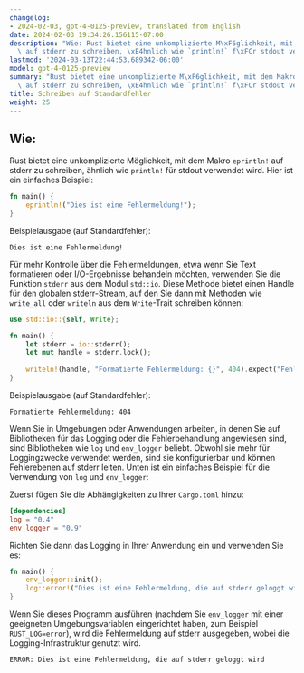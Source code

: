```yaml
---
changelog:
- 2024-02-03, gpt-4-0125-preview, translated from English
date: 2024-02-03 19:34:26.156115-07:00
description: "Wie: Rust bietet eine unkomplizierte M\xF6glichkeit, mit dem Makro `eprintln!`\
  \ auf stderr zu schreiben, \xE4hnlich wie `println!` f\xFCr stdout verwendet wird.\u2026"
lastmod: '2024-03-13T22:44:53.689342-06:00'
model: gpt-4-0125-preview
summary: "Rust bietet eine unkomplizierte M\xF6glichkeit, mit dem Makro `eprintln!`\
  \ auf stderr zu schreiben, \xE4hnlich wie `println!` f\xFCr stdout verwendet wird."
title: Schreiben auf Standardfehler
weight: 25
---
```


## Wie:
Rust bietet eine unkomplizierte Möglichkeit, mit dem Makro `eprintln!` auf stderr zu schreiben, ähnlich wie `println!` für stdout verwendet wird. Hier ist ein einfaches Beispiel:

```rust
fn main() {
    eprintln!("Dies ist eine Fehlermeldung!");
}
```

Beispielausgabe (auf Standardfehler):
```
Dies ist eine Fehlermeldung!
```

Für mehr Kontrolle über die Fehlermeldungen, etwa wenn Sie Text formatieren oder I/O-Ergebnisse behandeln möchten, verwenden Sie die Funktion `stderr` aus dem Modul `std::io`. Diese Methode bietet einen Handle für den globalen stderr-Stream, auf den Sie dann mit Methoden wie `write_all` oder `writeln` aus dem `Write`-Trait schreiben können:

```rust
use std::io::{self, Write};

fn main() {
    let stderr = io::stderr();
    let mut handle = stderr.lock();
    
    writeln!(handle, "Formatierte Fehlermeldung: {}", 404).expect("Fehler beim Schreiben auf stderr");
}
```

Beispielausgabe (auf Standardfehler):
```
Formatierte Fehlermeldung: 404
```

Wenn Sie in Umgebungen oder Anwendungen arbeiten, in denen Sie auf Bibliotheken für das Logging oder die Fehlerbehandlung angewiesen sind, sind Bibliotheken wie `log` und `env_logger` beliebt. Obwohl sie mehr für Loggingzwecke verwendet werden, sind sie konfigurierbar und können Fehlerebenen auf stderr leiten. Unten ist ein einfaches Beispiel für die Verwendung von `log` und `env_logger`:

Zuerst fügen Sie die Abhängigkeiten zu Ihrer `Cargo.toml` hinzu:
```toml
[dependencies]
log = "0.4"
env_logger = "0.9"
```

Richten Sie dann das Logging in Ihrer Anwendung ein und verwenden Sie es:
```rust
fn main() {
    env_logger::init();
    log::error!("Dies ist eine Fehlermeldung, die auf stderr geloggt wird");
}
```

Wenn Sie dieses Programm ausführen (nachdem Sie `env_logger` mit einer geeigneten Umgebungsvariablen eingerichtet haben, zum Beispiel `RUST_LOG=error`), wird die Fehlermeldung auf stderr ausgegeben, wobei die Logging-Infrastruktur genutzt wird.

```plaintext
ERROR: Dies ist eine Fehlermeldung, die auf stderr geloggt wird
```
